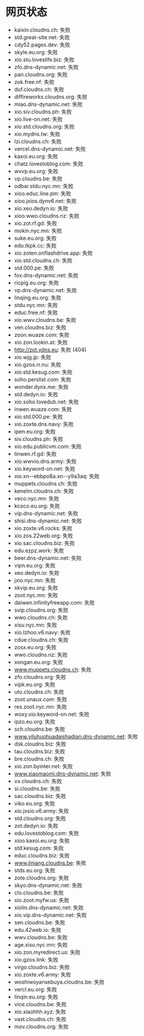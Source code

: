 # 网页状态
- kaixin.cloudns.ch: 失败
- std.great-site.net: 失败
- cdy52.pages.dev: 失败
- skyle.eu.org: 失败
- xio.stu.loveslife.biz: 失败
- zfo.dns-dynamic.net: 失败
- pan.cloudns.org: 失败
- zok.free.nf: 失败
- duf.cloudns.ch: 失败
- diffireworks.cloudns.org: 失败
- miao.dns-dynamic.net: 失败
- xio.siv.cloudns.ph: 失败
- xio.live-on.net: 失败
- xio.std.cloudns.org: 失败
- xio.mydns.tw: 失败
- lzi.cloudns.ch: 失败
- vercel.dns-dynamic.net: 失败
- kaxoi.eu.org: 失败
- chatz.lovestoblog.com: 失败
- wvvp.eu.org: 失败
- vp.cloudns.be: 失败
- odbar.stdu.nyc.mn: 失败
- xioo.educ.line.pm: 失败
- xioo.jxios.dynv6.net: 失败
- xio.xeo.dedyn.io: 失败
- xioo.wwo.cloudns.nz: 失败
- xio.zot.rf.gd: 失败
- mokin.nyc.mn: 失败
- suke.eu.org: 失败
- edu.tkpk.cc: 失败
- xio.zoten.onflashdrive.app: 失败
- xio.std.cloudns.ch: 失败
- std.000.pe: 失败
- fox.dns-dynamic.net: 失败
- ricpig.eu.org: 失败
- vp.dns-dynamic.net: 失败
- linqing.eu.org: 失败
- stdu.nyc.mn: 失败
- educ.free.nf: 失败
- xio.wwv.cloudns.be: 失败
- ven.cloudns.biz: 失败
- zoon.wuaze.com: 失败
- xio.zon.lookin.at: 失败
- http://zot.ydns.eu: 失败 (404)
- xio.wjg.jp: 失败
- xio.gzos.rr.nu: 失败
- xio.std.kesug.com: 失败
- soho.perslist.com: 失败
- wonder.dynx.me: 失败
- std.dedyn.io: 失败
- xio.soho.lovedub.net: 失败
- inwen.wuaze.com: 失败
- xio.std.000.pe: 失败
- xio.zoxte.dns.navy: 失败
- ipen.eu.org: 失败
- siv.cloudns.ph: 失败
- xio.edu.publicvm.com: 失败
- linwen.rf.gd: 失败
- xio.wwvio.dns.army: 失败
- xio.keyword-on.net: 失败
- xio.xn--ebbpo8a.xn--y9a3aq: 失败
- muppets.cloudns.ch: 失败
- kenelm.cloudns.ch: 失败
- veco.nyc.mn: 失败
- kcoco.eu.org: 失败
- vip.dns-dynamic.net: 失败
- shisi.dns-dynamic.net: 失败
- xio.zoxte.v6.rocks: 失败
- xio.zos.22web.org: 失败
- xio.sac.cloudns.biz: 失败
- edu.ezpz.work: 失败
- beer.dns-dynamic.net: 失败
- vipn.eu.org: 失败
- xeo.dedyn.io: 失败
- jxio.nyc.mn: 失败
- skvip.eu.org: 失败
- zoot.nyc.mn: 失败
- daiwen.infinityfreeapp.com: 失败
- svip.cloudns.org: 失败
- wwo.cloudns.ch: 失败
- xisu.nyc.mn: 失败
- xio.lzhoo.v6.navy: 失败
- cdue.cloudns.ch: 失败
- zosx.eu.org: 失败
- wwo.cloudns.nz: 失败
- xongan.eu.org: 失败
- www.muppets.cloudns.ch: 失败
- zfo.cloudns.org: 失败
- vipk.eu.org: 失败
- uto.cloudns.ch: 失败
- zoot.unaux.com: 失败
- res.zoot.nyc.mn: 失败
- woxy.xio.keyword-on.net: 失败
- ipzo.eu.org: 失败
- sch.cloudns.be: 失败
- www.yiluhuohuadaishadian.dns-dynamic.net: 失败
- dsk.cloudns.biz: 失败
- tau.cloudns.biz: 失败
- bre.cloudns.ch: 失败
- xio.zon.byinter.net: 失败
- www.xiaomaomi.dns-dynamic.net: 失败
- vx.cloudns.ch: 失败
- si.cloudns.be: 失败
- sac.cloudns.biz: 失败
- viko.eu.org: 失败
- xio.jxsio.v6.army: 失败
- std.cloudns.org: 失败
- zot.dedyn.io: 失败
- edu.lovestoblog.com: 失败
- xioo.kaxoi.eu.org: 失败
- std.kesug.com: 失败
- educ.cloudns.biz: 失败
- www.liniang.cloudns.be: 失败
- stds.eu.org: 失败
- zote.cloudns.org: 失败
- skyo.dns-dynamic.net: 失败
- clo.cloudns.be: 失败
- xio.zoot.myfw.us: 失败
- xiolin.dns-dynamic.net: 失败
- xio.vip.dns-dynamic.net: 失败
- sen.cloudns.be: 失败
- edu.42web.io: 失败
- wwv.cloudns.be: 失败
- age.xisu.nyc.mn: 失败
- xio.zon.myredirect.us: 失败
- xio.gzos.link: 失败
- virgo.cloudns.biz: 失败
- xio.zoxte.v6.army: 失败
- woshiwoyansebuya.cloudns.be: 失败
- vercl.eu.org: 失败
- linqin.eu.org: 失败
- vice.cloudns.be: 失败
- xio.xiaohhh.xyz: 失败
- vast.cloudns.ch: 失败
- mov.cloudns.org: 失败

